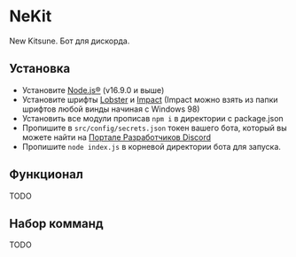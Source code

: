 # NeKit
New Kitsune. Бот для дискорда. 

## Установка
- Установите [Node.js®](https://nodejs.org/) (v16.9.0 и выше) 
- Установите шрифты [Lobster](https://fonts.google.com/specimen/Lobster) и [Impact](https://learn.microsoft.com/en-us/typography/font-list/impact) (Impact можно взять из папки шрифтов любой винды начиная с Windows 98)
- Установить все модули прописав `npm i` в директории с package.json
- Пропишите в `src/config/secrets.json` токен вашего бота, который вы можете найти на [Портале Разработчиков Discord](https://discord.com/developers/applications)
- Пропишите `node index.js` в корневой директории бота для запуска.

## Функционал
TODO

## Набор комманд
TODO
